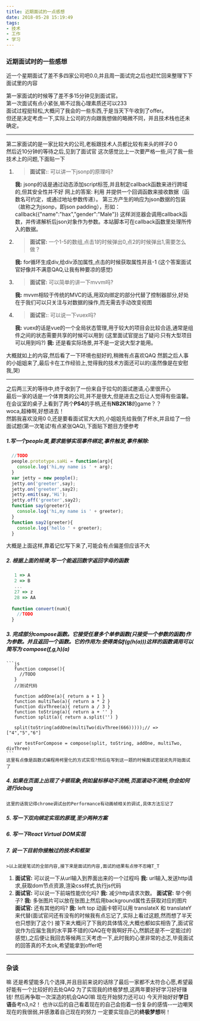 ```yaml
---
title: 近期面试的一点感想
date: 2018-05-28 15:19:49
tags: 
- 技术
- 工作
- 学习
---
```

### 近期面试时的一些感想
近一个星期面试了差不多四家公司吧0.0,并且周一面试完之后也赶忙回来整理下下面试里的内容  
  
第一家面试的时候等了差不多15分钟见到面试官。  
第一次面试有点小紧张,嘛不过我心理素质还可以233  
面试过程挺轻松,大概问了我会的一些东西,于是当天下午收到了offer。  
但还是决定考虑一下,实际上公司的方向跟我想做的略微不同，并且技术栈也还未确定。  
*** 
第二家面试的是一家比较大的公司,老板跟技术人员都比较有来头的样子0 0  
然后近10分钟的等待之后,见到了面试官
这次感觉比上一次要严格一些,问了我一些技术上的问题,下面贴一下
1. >**面试官:**: 可以讲一下jsonp的原理吗?  
  
   **我:** jsonp的话是通过动态添加script标签,并且制定callback函数来进行跨域的,但其安全性并不好
   网上的答案: 利用<script>标签没有跨域限制的“漏洞”（历史遗迹啊）来达到与第三方通讯的目的。当需要通讯时，本站脚本创建一个<script>元素，地址指向第三方的API网址，形如：     <script src="http://www.example.net/api?param1=1&param2=2"></script>     并提供一个回调函数来接收数据（函数名可约定，或通过地址参数传递）。     第三方产生的响应为json数据的包装（故称之为jsonp，即json padding），形如：     callback({"name":"hax","gender":"Male"})     这样浏览器会调用callback函数，并传递解析后json对象作为参数。本站脚本可在callback函数里处理所传入的数据。
2. >**面试官:** 一个1-5的数组,点击1的时候弹出0,点2的时候弹出1,需要怎么做？  
  
   **我:** for循环生成div,给div添加属性,点击的时候获取属性并且-1
   (这个答案面试官好像并不满意QAQ,让我有种要凉的感觉)
3. >**面试官:** 可以简单的讲一下mvvm吗?  
  
   **我:** mvvm相较于传统的MVC的话,用双向绑定的部分代替了控制器部分,好处在于我们可以只关注与对数据的操作,而无需去手动改变视图
4. >**面试官:**: 可以说一下vuex吗?  
  
   **我:** vuex的话是vue的一个全局状态管理,用于较大的项目会比较合适,通常是组件之间的状态需要共享的时候可以用到
   (这里面试官提出了疑问:只有大型项目可以用到吗?)
   **我:** 还是看实际场景,并不是一定说大型才能用。  
  
大概就如上的内容,然后看了一下环境也挺好的,稍微有点喜欢QAQ
然鹅之后人事的小姐姐来了,最后卡在工作经验上,觉得我的技术方面还可以的(虽然像是在安慰我,哭)

***
   之后两三天的等待中,终于收到了一份来自于拉勾的面试邀请,心里很开心  
   最后一家的话是一个体育类的公司,并不是很大,但是进去之后让人觉得有些温馨。  
   在会议室的桌子上看到了两个**PS4**的手柄,还有**NB2K18**的game？？  
   woca,超棒啊,好想进去！  
   然鹅我喜欢没用0 0,还是要看面试官大大的,小姐姐先给我倒了杯水,并且给了一份面试题(第一次笔试!有点紧张QAQ),下面贴下题目方便参考  
   ##### 1.写一个people类,要求能够实现事件绑定,事件触发,事件解除:    
   ```js
     //TODO
     people.prototype.saHi = function(arg){
       console.log('hi,my name is ' + arg);
     }
     var jetty = new people();
     jetty.on('greeter',say);
     jetty.on('greeter',say2);
     jetty.emit(say,'Hi');
     jetty.off('greeter',say2);
     function say(greeter){
       console.log('hi,my name is ' + greeter);
     }
     function say2(greeter){
       console.log('hello ' + greeter);
     }
   ```
   大概是上面这样,靠着记忆写下来了,可能会有点偏差但应该不大
  ##### 2. 根据上面的规律,写一个能返回数字返回字母的函数  
  ```js
     1 => A
     2 => B
     ...
     27 => z
     28 => AA
     
    function convert(num){
      //TODO
    }
  ```
  ##### 3. 完成部分compose函数。它接受任意多个单参函数(只接受一个参数的函数)作为参数。并且返回一个函数。它的作用为:使得类似f(g(h(a)))这样的函数调用可以简写为 compose(f,g,h)(a)
    ```js
       function compose(){
         //TODO
       }
       //测试代码  

       function addOne(a){ return a + 1 }
       function multiTwo(a){ return a * 2 }
       function divThree(a){ return a / 3 }
       function toString(a){ return a + '' }
       function split(a){ return a.split('') }

       split(toString(addOne(multiTwo(divThree(666)))));// => ["4","5","6"]

       var testForCompose = compose(split, toString, addOne, multiTwo, divThree)
    ```
    这里有点像是函数式编程用柯里化的方式实现?然后在写到这一题的时候面试官就说先开始面试了
  ##### 4. 如果在页面上出现了卡顿现象,例如鼠标移动不流畅,页面滚动不流畅,你会如何进行debug       
    这里的话我记得chrome调试台的Performance有动画帧相关的调试,具体方法忘记了  
  ##### 5. 写一下双向绑定实现的原理,至少两种方案  
  ##### 6. 写一下React Virtual DOM实现 
  ##### 7. 说一下目前你接触过的技术和框架  
      

    >以上就是笔试的全部内容,接下来是面试的内容,面试的结果有点惨不忍睹T_T  
    
  1. **面试官:** 可以说一下从url输入到界面出来的一个过程吗
      **我:** url输入,发送http请求,获取dom节点资源,渲染css样式,执行js代码
  2. **面试官:** 可以说一下前端性能优化吗?
      **我:** 减少http请求次数。
      **面试官:** 举个例子?
      **我:** 多张图片可以放在张图上然后用background属性去获取对应的图片
      **面试官:** 还有其他的吗?
      **我:** left top 动画卡顿可以用 translateX 和 translateY来代替(面试官问还有没有的时候我有点忘记了,实际上看过这题,然而想了半天也只想到了这个)
   接下来大概问了下我的具体情况,大概也都如实相告了,面试官说作为应届生我的水平算不错的(QAQ在夸我啊好开心,然鹅还是不一定能过的感觉),之后便让我回去等候两三天考虑一下,此时我的心里非常的忐忑,毕竟面试的回答真的不太ok,希望能拿到offer吧
***

### 杂谈
   嘛 还是希望能多几个选择,并且目前来说的话除了最后一家都不太符合心愿,希望最好能有一个比较好的去处QAQ
   为了实现我的终极梦想,这两年要好好学习好好赚钱!
   然后再争取一次深造的机会QAQ(嘛 现在开始努力还可以)
   今天开始好好**学日语**备考n3,n2！
   也许以后的自己看着现在的自己会抱着一份复杂的感情--一边嘲笑现在的我很弱,并感激着自己现在的努力
   一定要实现自己的**终极梦想**啊！

